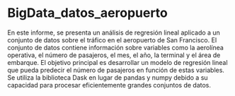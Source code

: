 # BigData_datos_aeropuerto


En este informe, se presenta un análisis de regresión lineal aplicado a un conjunto de datos sobre el tráfico en el aeropuerto de San Francisco. El conjunto de datos contiene información sobre variables como la aerolínea operativa, el número de pasajeros, el mes, el año, la terminal y el área de embarque. El objetivo principal es desarrollar un modelo de regresión lineal que pueda predecir el número de pasajeros en función de estas variables. Se utiliza la biblioteca Dask en lugar de pandas y numpy debido a su capacidad para procesar eficientemente grandes conjuntos de datos.
